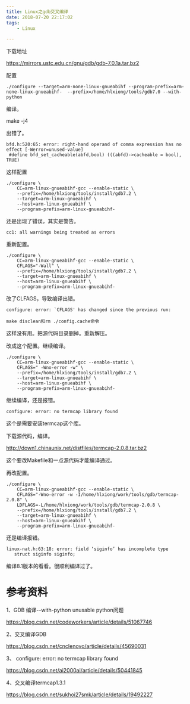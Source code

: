 ```yaml
---
title: Linux之gdb交叉编译
date: 2018-07-20 22:17:02
tags:
	- Linux

---
```




下载地址

https://mirrors.ustc.edu.cn/gnu/gdb/gdb-7.0.1a.tar.bz2



配置

```
./configure --target=arm-none-linux-gnueabihf --program-prefix=arm-none-linux-gnueabihf-  --prefix=/home/hlxiong/tools/gdb7.0 --with-python
```

编译。

make -j4

出错了。

```
bfd.h:520:65: error: right-hand operand of comma expression has no effect [-Werror=unused-value]
 #define bfd_set_cacheable(abfd,bool) (((abfd)->cacheable = bool), TRUE)
```



这样配置

```
./configure \
    CC=arm-linux-gnueabihf-gcc --enable-static \
    --prefix=/home/hlxiong/tools/install/gdb7.2 \
    --target=arm-linux-gnueabihf \
    --host=arm-linux-gnueabihf \
    --program-prefix=arm-linux-gnueabihf-
```

还是出现了错误，其实是警告。

```
cc1: all warnings being treated as errors
```

重新配置。

```
./configure \
    CC=arm-linux-gnueabihf-gcc --enable-static \
	CFLAGS="-Wall" \
    --prefix=/home/hlxiong/tools/install/gdb7.2 \
    --target=arm-linux-gnueabihf \
    --host=arm-linux-gnueabihf \
    --program-prefix=arm-linux-gnueabihf-
```

改了CLFAGS，导致编译出错。

```
configure: error: `CFLAGS' has changed since the previous run:
```

```
make disclean和rm ./config.cache命令
```

这样没有用。把源代码目录删掉。重新解压。

改成这个配置。继续编译。

```
./configure \
    CC=arm-linux-gnueabihf-gcc --enable-static \
	CFLAGS=" -Wno-error -w" \
    --prefix=/home/hlxiong/tools/install/gdb7.2 \
    --target=arm-linux-gnueabihf \
    --host=arm-linux-gnueabihf \
    --program-prefix=arm-linux-gnueabihf-
```



继续编译，还是报错。

```
configure: error: no termcap library found
```

这个是需要安装termcap这个库。

下载源代码，编译。

http://down1.chinaunix.net/distfiles/termcap-2.0.8.tar.bz2

这个要改Makefile和一点源代码才能编译通过。

再改配置。

```
./configure \
    CC=arm-linux-gnueabihf-gcc --enable-static \
	CFLAGS="-Wno-error -w -I/home/hlxiong/work/tools/gdb/termcap-2.0.8" \
    LDFLAGS=-L/home/hlxiong/work/tools/gdb/termcap-2.0.8 \
    --prefix=/home/hlxiong/tools/install/gdb7.2 \
    --target=arm-linux-gnueabihf \
    --host=arm-linux-gnueabihf \
    --program-prefix=arm-linux-gnueabihf-
```



还是编译报错。

```
linux-nat.h:63:18: error: field ‘siginfo’ has incomplete type
   struct siginfo siginfo;
```



编译8.1版本的看看。很顺利编译过了。





# 参考资料

1、GDB 编译--with-python unusable python问题

https://blog.csdn.net/codeworkers/article/details/51067746

2、交叉编译GDB

https://blog.csdn.net/cnclenovo/article/details/45690031

3、 configure: error: no termcap library found 

https://blog.csdn.net/ai2000ai/article/details/50441845

4、交叉编译termcap1.3.1

https://blog.csdn.net/sukhoi27smk/article/details/19492227
